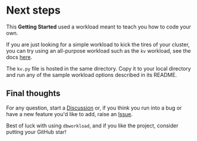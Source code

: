 # Next steps

This **Getting Started** used a workload meant to teach you how to code your own.

If you are just looking for a simple workload to kick the tires of your cluster,
you can try using an all-purpose workload such as the `kv` workload, see 
the docs [here](https://github.com/dbworkload/dbworkload/blob/main/workloads/postgres/kv.md).

The `kv.py` file is hosted in the same directory.
Copy it to your local directory and run any of the sample workload options described in its README.

## Final thoughts

For any question, start a [Discussion](https://github.com/dbworkload/dbworkload/discussions)
or, if you think you run into a bug or have a new feature you'd like to add, 
raise an [Issue](https://github.com/dbworkload/dbworkload/issues).

Best of luck with using `dbworkload`, and if you like the project, consider putting your GitHub star!
